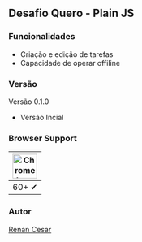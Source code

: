 ## Desafio Quero - Plain JS

### Funcionalidades

* Criação e edição de tarefas
* Capacidade de operar offiline

### Versão

Versão 0.1.0

* Versão Incial

### Browser Support

| <img src="http://res.cloudinary.com/dm7h7e8xj/image/upload/v1504312118/chrome-128x128_toojvd.png" width="48px" height="48px" alt="Chrome logo"> |
|:---:|
| 60+ ✔ |

### Autor

[Renan Cesar](https://www.linkedin.com/in/renan-cesar-61427093/)
